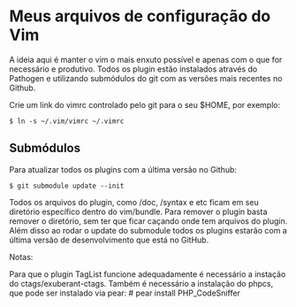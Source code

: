 # Meus arquivos de configuração do Vim

A ideia aqui é manter o vim o mais enxuto possível e apenas com o que for necessário e produtivo.
Todos os plugin estão instalados através do Pathogen e utilizando submódulos do git com as versões mais recentes no Github.

Crie um link do vimrc controlado pelo git para o seu $HOME, por exemplo:

    $ ln -s ~/.vim/vimrc ~/.vimrc

## Submódulos

Para atualizar todos os plugins com a última versão no Github:

    $ git submodule update --init

Todos os arquivos do plugin, como /doc, /syntax e etc ficam em seu diretório específico dentro do vim/bundle.
Para remover o plugin basta remover o diretório, sem ter que ficar caçando onde tem arquivos do plugin.
Além disso ao rodar o update do submodule todos os plugins estarão com a última versão de desenvolvimento que está no GitHub.

Notas:

Para que o plugin TagList funcione adequadamente é necessário a instação do ctags/exuberant-ctags.
Também é necessário a instalação do phpcs, que pode ser instalado via pear: # pear install PHP_CodeSniffer
